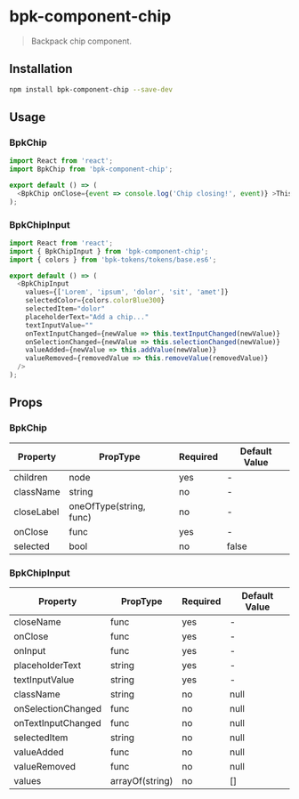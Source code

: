 # bpk-component-chip

> Backpack chip component.

## Installation

```sh
npm install bpk-component-chip --save-dev
```

## Usage

### BpkChip

```js
import React from 'react';
import BpkChip from 'bpk-component-chip';

export default () => (
  <BpkChip onClose={event => console.log('Chip closing!', event)} >This is a chip!</BpkChip>
);
```

### BpkChipInput

```js
import React from 'react';
import { BpkChipInput } from 'bpk-component-chip';
import { colors } from 'bpk-tokens/tokens/base.es6';

export default () => (
  <BpkChipInput
    values={['Lorem', 'ipsum', 'dolor', 'sit', 'amet']}
    selectedColor={colors.colorBlue300}
    selectedItem="dolor"
    placeholderText="Add a chip..."
    textInputValue=""
    onTextInputChanged={newValue => this.textInputChanged(newValue)}
    onSelectionChanged={newValue => this.selectionChanged(newValue)}
    valueAdded={newValue => this.addValue(newValue)}
    valueRemoved={removedValue => this.removeValue(removedValue)}
  />
);
```

## Props

### BpkChip

| Property   | PropType                | Required | Default Value |
| ---------- | ----------------------- | -------- | ------------- |
| children   | node                    | yes      | -             |
| className  | string                  | no       | -             |
| closeLabel | oneOfType(string, func) | no       | -             |
| onClose    | func                    | yes      | -             |
| selected | bool                      | no       | false         |

### BpkChipInput

| Property           | PropType         | Required | Default Value        |
| ------------------ | ---------------- | -------- | -------------------- |
| closeName          | func             | yes      | -                    |
| onClose            | func             | yes      | -                    |
| onInput            | func             | yes      | -                    |
| placeholderText    | string           | yes      | -                    |
| textInputValue     | string           | yes      | -                    |
| className          | string           | no       | null                 |
| onSelectionChanged | func             | no       | null                 |
| onTextInputChanged | func             | no       | null                 |
| selectedItem       | string           | no       | null                 |
| valueAdded         | func             | no       | null                 |
| valueRemoved       | func             | no       | null                 |
| values             | arrayOf(string)  | no       | []                   |
